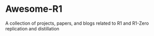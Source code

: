 # Awesome-R1
A collection of projects, papers, and blogs related to R1 and R1-Zero replication and distillation
